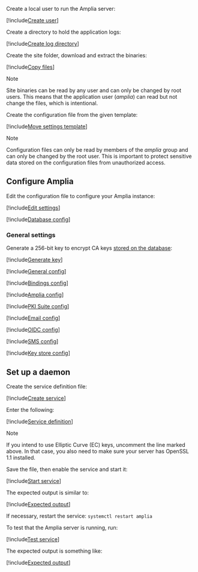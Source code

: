 ﻿Create a local user to run the Amplia server:

[!include[Create user](../../../../../../includes/amplia/linux/create-user.md)]

Create a directory to hold the application logs:

[!include[Create log directory](../../../../../../includes/amplia/linux/create-log-dir.md)]

Create the site folder, download and extract the binaries:

[!include[Copy files](../../../../../../includes/amplia/linux/copy-files.md)]

> [!NOTE]
> Site binaries can be read by any user and can only be changed by root users. This means that the application user (*amplia*) can read but not change the files, which is intentional.

Create the configuration file from the given template:

[!include[Move settings template](../../../../../../includes/amplia/linux/move-settings-template.md)]

> [!NOTE]
> Configuration files can only be read by members of the *amplia* group and can only be changed by the root user. This is important to protect sensitive data stored on the configuration files from unauthorized access.

## Configure Amplia

Edit the configuration file to configure your Amplia instance:

[!include[Edit settings](../../../../../../includes/amplia/linux/edit-settings.md)]

[!include[Database config](../../includes/database-config.md)]

<a name="encryption-key-generation" />

### General settings

Generate a 256-bit key to encrypt CA keys [stored on the database](../key-stores/database.md):

[!include[Generate key](../../../../../../includes/amplia/linux/gen-key.md)]

[!include[General config](../../includes/general-config.md)]

[!include[Bindings config](../../includes/bindings-config.md)]

[!include[Amplia config](../../includes/amplia-config.md)]

[!include[PKI Suite config](../../includes/pki-config.md)]

[!include[Email config](../../includes/email-config.md)]

[!include[OIDC config](../../includes/oidc-config.md)]

[!include[SMS config](../../includes/sms-config.md)]

[!include[Key store config](../../includes/key-store-config.md)]

## Set up a daemon

Create the service definition file:

[!include[Create service](../../../../../../includes/amplia/linux/create-service.md)]

Enter the following:

[!include[Service definition](../../../../../../includes/amplia/linux/service-definition.md)]

> [!NOTE]
> If you intend to use Elliptic Curve (EC) keys, uncomment the line marked above. In that case, you also need to make sure your server has OpenSSL 1.1 installed.

Save the file, then enable the service and start it:

[!include[Start service](../../../../../../includes/amplia/linux/start-service.md)]

The expected output is similar to:

[!include[Expected output](../../../../../../includes/amplia/linux/start-service-output.md)]

If necessary, restart the service: `systemctl restart amplia`

To test that the Amplia server is running, run:

[!include[Test service](../../../../../../includes/amplia/linux/test-service.md)]

The expected output is something like:

[!include[Expected output](../../../../../../includes/amplia/linux/test-service-output.md)]
